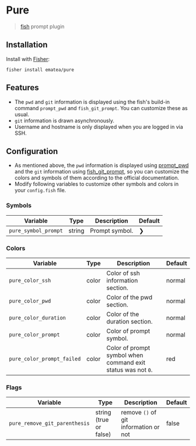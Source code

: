 # Pure

> [fish](https://fishshell.com/) prompt plugin

## Installation

Install with [Fisher](https://github.com/jorgebucaran/fisher):

```fish
fisher install ematea/pure
```

## Features

- The `pwd` and `git` information is displayed using the fish's build-in command `prompt_pwd` and `fish_git_prompt`. You can customize these as usual.
- `git` information is drawn asynchronously.
- Username and hostname is only displayed when you are logged in via SSH.

## Configuration

- As mentioned above, the `pwd` information is displayed using [prompt_pwd](https://fishshell.com/docs/current/cmds/prompt_pwd.html) and the `git` information using [fish_git_prompt](https://fishshell.com/docs/current/cmds/fish_git_prompt.html), so you can customize the colors and symbols of them according to the official documentation.
- Modify following variables to customize other symbols and colors in your `config.fish` file.

### Symbols

| Variable             | Type   | Description    | Default |
|----------------------|--------|----------------|---------|
| `pure_symbol_prompt` | string | Prompt symbol. | ❯       |

### Colors

| Variable                   | Type  | Description                                                  | Default |
|----------------------------|-------|--------------------------------------------------------------|---------|
| `pure_color_ssh`           | color | Color of ssh information section.                            | normal  |
| `pure_color_pwd`           | color | Color of the pwd section.                                    | normal  |
| `pure_color_duration`      | color | Color of the duration section.                               | normal  |
| `pure_color_prompt`        | color | Color of prompt symbol.                                      | normal  |
| `pure_color_prompt_failed` | color | Color of prompt symbol when command exit status was not `0`. | red     |

### Flags

| Variable                      | Type                   | Description                           | Default |
|-------------------------------|------------------------|---------------------------------------|---------|
| `pure_remove_git_parenthesis` | string (true or false) | remove `()` of git information or not | false   |

